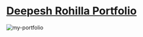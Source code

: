 # [Deepesh Rohilla Portfolio](https://deepeshr-portfolio.netlify.app/)
![my-portfolio](https://github.com/user-attachments/assets/4cdb53c5-2d0b-4f65-9305-5362a018f53f)
